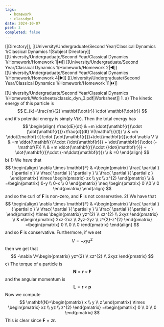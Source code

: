 ```yaml
---
tags:
  - homework
  - classdyn1
date: 2024-10-07
pset: 3
completed: false
---
```

[[Directory]], [[University/Undergraduate/Second Year/Classical Dynamics 1/Classical Dynamics 1|Subject Directory]]
[[University/Undergraduate/Second Year/Classical Dynamics 1/Homework/Homework 1|🞀🞀]] [[University/Undergraduate/Second Year/Classical Dynamics 1/Homework/Homework 2|◀]] [[University/Undergraduate/Second Year/Classical Dynamics 1/Homework/Homework 4|▶]] [[University/Undergraduate/Second Year/Classical Dynamics 1/Homework/Homework 11|🞂🞂]]

[[University/Undergraduate/Second Year/Classical Dynamics 1/Homework/Worksheets/classic_dyn_3.pdf|Worksheet]]
1. 
a)
The kinetic energy of this particle is
$$
E_{k}=\frac{m}{2} \mathbf{\dot{r}} \cdot \mathbf{\dot{r}}
$$
and it's potential energy is simply ${} V(\mathbf{r}) {}$. Then the total energy has
$$
\begin{align}
 \frac{dE}{dt}  & =m \ddot{\mathbf{r}}\cdot {\dot{\mathbf{r}}}+\frac{d}{dt} V(\mathbf{r}(t))   \\
 & =m \ddot{\mathbf{r}}\cdot {\dot{\mathbf{r}}}+\dot{\mathbf{r}}\cdot \nabla V \\
 & =m \ddot{\mathbf{r}}\cdot {\dot{\mathbf{r}}} + \dot{\mathbf{r}}\cdot (-\mathbf{F}) \\
& =m \ddot{\mathbf{r}}\cdot {\dot{\mathbf{r}}} + \dot{\mathbf{r}}\cdot (-m\ddot{\mathbf{r}}) \\
 & =0
 \end{align}
$$
b)
1) 
We have that
$$
\begin{align}
\nabla \times \mathbf{F} & =\begin{pmatrix} \frac{ \partial  }{ \partial x }  \\ \frac{ \partial  }{ \partial y }  \\ \frac{ \partial  }{ \partial z }  \end{pmatrix} \times \begin{pmatrix} zx \\ yz \\ z^{2} \end{pmatrix}  \\
 & =\begin{pmatrix} 0-y \\ 0-x \\ 0 \end{pmatrix} \neq \begin{pmatrix} 0 \\0 \\ 0 \end{pmatrix} 
\end{align}
$$
and so the curl of $\mathbf{F}$ is non-zero, and $\mathbf{F} {}$ is not conservative. 
2) 
We have that 
$$
\begin{align}
\nabla \times \mathbf{F} & =\begin{pmatrix} \frac{ \partial  }{ \partial x }  \\
\frac{ \partial  }{ \partial y }  \\
\frac{ \partial  }{ \partial z } \end{pmatrix} \times \begin{pmatrix} yz^{2} \\ xz^{2} \\ 2xyz \end{pmatrix}  \\
  & =\begin{pmatrix} 2xz-2xz \\ 2yz-2yz \\ z^{2}-z^{2} \end{pmatrix}  =\begin{pmatrix} 0 \\ 0 \\ 0 \end{pmatrix} 
\end{align}
$$
and so $\mathbf{F} {}$ is conservative. Furthermore, if we set
$$
V=-xyz^{2}
$$
then we get that
$$
-\nabla V=\begin{pmatrix} yz^{2} \\ xz^{2} \\ 2xyz \end{pmatrix} 
$$
c)
The torque of a particle is 
$$
\mathbf{N}=\mathbf{r} \times \mathbf{F}
$$
and the angular momentum is
$$
\mathbf{L}=\mathbf{r} \times \mathbf{p}
$$
Now we compute
$$
\mathbf{N}=\begin{pmatrix} x \\ y \\ z \end{pmatrix} \times \begin{pmatrix} xz \\ yz \\ z^{2} \end{pmatrix} =\begin{pmatrix} 0 \\ 0 \\ 0 \end{pmatrix} 
$$
This is clear since ${} \mathbf{F}=z\mathbf{r} {}$. 